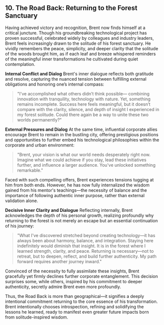 ## 10. The Road Back: Returning to the Forest Sanctuary

Having achieved victory and recognition, Brent now finds himself at a critical juncture. Though his groundbreaking technological project has proven successful, celebrated widely by colleagues and industry leaders, Brent feels increasingly drawn to the solitude of his forest sanctuary. He vividly remembers the peace, simplicity, and deeper clarity that the solitude of the woods brought him, as if each leaf and breeze whispered reminders of the meaningful inner transformations he cultivated during quiet contemplation.

**Internal Conflict and Dialog** Brent's inner dialogue reflects both gratitude and resolve, capturing the nuanced tension between fulfilling external obligations and honoring one’s internal compass:

> "I've accomplished what others didn’t think possible— combining innovation with tranquility, technology with nature. Yet, something remains incomplete. Success here feels meaningful, but it doesn’t compare with the clarity, silence, and depth of insight I experienced in my forest solitude. Could there again be a way to unite these two worlds permanently?"

**External Pressures and Dialog** At the same time, influential corporate allies encourage Brent to remain in the bustling city, offering prestigious positions and opportunities to further embed his technological philosophies within the corporate and urban environment:

> "Brent, your vision is what our world needs desperately right now. Imagine what we could achieve if you stay, lead these initiatives further, and influence a larger audience. You've unlocked something remarkable."

Faced with such compelling offers, Brent experiences tensions tugging at him from both ends. However, he has now fully internalized the wisdom gained from his mentor's teachings—the necessity of balance and the importance of following authentic inner purpose, rather than external validation alone.

**Decisive Inner Clarity and Dialogue** Reflecting internally, Brent acknowledges the depth of his personal growth, realizing profoundly why returning to the forest is not merely an escape but an essential continuation of his journey:

> "What I've discovered stretched beyond creating technology—it has always been about harmony, balance, and integration. Staying here indefinitely would diminish that insight. It is in the forest where I learned strength, clarity, and peace. Returning is necessary—not to retreat, but to deepen, reflect, and build further authenticity. My path forward requires another journey inward."

Convinced of the necessity to fully assimilate these insights, Brent gracefully yet firmly declines further corporate entanglement. This decision surprises some, while others, inspired by his commitment to deeper authenticity, secretly admire Brent even more profoundly.

Thus, the Road Back is more than geographical—it signifies a deeply intentional commitment returning to the core essence of his transformation. Brent intentionally chooses introspection, refining and solidifying the lessons he learned, ready to manifest even greater future impacts born from solitude-inspired wisdom.

